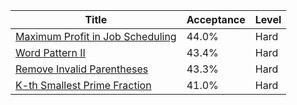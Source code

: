 | Title                                                                                              | Acceptance   | Level   |
|----------------------------------------------------------------------------------------------------|--------------|---------|
| [Maximum Profit in Job Scheduling](https://leetcode.com/problems/maximum-profit-in-job-scheduling) | 44.0%        | Hard    |
| [Word Pattern II](https://leetcode.com/problems/word-pattern-ii)                                   | 43.4%        | Hard    |
| [Remove Invalid Parentheses](https://leetcode.com/problems/remove-invalid-parentheses)             | 43.3%        | Hard    |
| [K-th Smallest Prime Fraction](https://leetcode.com/problems/k-th-smallest-prime-fraction)         | 41.0%        | Hard    |